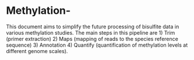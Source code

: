 # Methylation-
This document aims to simplify the future processing of bisulfite data in various methylation studies. The main steps in this pipeline are 1) Trim (primer extraction) 2) Maps (mapping of reads to the species reference sequence) 3) Annotation 4) Quantify (quantification of methylation levels at different genome scales). 
